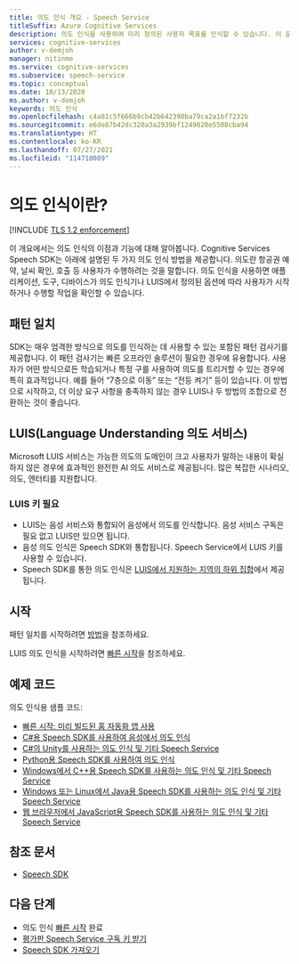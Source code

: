 ```yaml
---
title: 의도 인식 개요 - Speech Service
titleSuffix: Azure Cognitive Services
description: 의도 인식을 사용하여 미리 정의된 사용자 목표를 인식할 수 있습니다. 이 문서는 의도 인식 서비스의 이점과 기능을 개략적으로 설명합니다.
services: cognitive-services
author: v-demjoh
manager: nitinme
ms.service: cognitive-services
ms.subservice: speech-service
ms.topic: conceptual
ms.date: 10/13/2020
ms.author: v-demjoh
keywords: 의도 인식
ms.openlocfilehash: c4a81c5f666b9cb42b642390ba79ca2a1bf7232b
ms.sourcegitcommit: e6de87b42dc320a3a2939bf1249020e5508cba94
ms.translationtype: HT
ms.contentlocale: ko-KR
ms.lasthandoff: 07/27/2021
ms.locfileid: "114710089"
---
```

# <a name="what-is-intent-recognition"></a>의도 인식이란?

[!INCLUDE [TLS 1.2 enforcement](../../../includes/cognitive-services-tls-announcement.md)]

이 개요에서는 의도 인식의 이점과 기능에 대해 알아봅니다. Cognitive Services Speech SDK는 아래에 설명된 두 가지 의도 인식 방법을 제공합니다. 의도란 항공권 예약, 날씨 확인, 호출 등 사용자가 수행하려는 것을 말합니다. 의도 인식을 사용하면 애플리케이션, 도구, 디바이스가 의도 인식기나 LUIS에서 정의된 옵션에 따라 사용자가 시작하거나 수행할 작업을 확인할 수 있습니다.

## <a name="pattern-matching"></a>패턴 일치
SDK는 매우 엄격한 방식으로 의도를 인식하는 데 사용할 수 있는 포함된 패턴 검사기를 제공합니다. 이 패턴 검사기는 빠른 오프라인 솔루션이 필요한 경우에 유용합니다. 사용자가 어떤 방식으로든 학습되거나 특정 구를 사용하여 의도를 트리거할 수 있는 경우에 특히 효과적입니다. 예를 들어 “7층으로 이동” 또는 “전등 켜기” 등이 있습니다. 이 방법으로 시작하고, 더 이상 요구 사항을 충족하지 않는 경우 LUIS나 두 방법의 조합으로 전환하는 것이 좋습니다. 

## <a name="luis-language-understanding-intent-service"></a>LUIS(Language Understanding 의도 서비스)
Microsoft LUIS 서비스는 가능한 의도의 도메인이 크고 사용자가 말하는 내용이 확실하지 않은 경우에 효과적인 완전한 AI 의도 서비스로 제공됩니다. 많은 복잡한 시나리오, 의도, 엔터티를 지원합니다.

### <a name="luis-key-required"></a>LUIS 키 필요

* LUIS는 음성 서비스와 통합되어 음성에서 의도를 인식합니다. 음성 서비스 구독은 필요 없고 LUIS만 있으면 됩니다.
* 음성 의도 인식은 Speech SDK와 통합됩니다. Speech Service에서 LUIS 키를 사용할 수 있습니다.
* Speech SDK를 통한 의도 인식은 [LUIS에서 지원하는 지역의 하위 집합](./regions.md#intent-recognition)에서 제공됩니다.

## <a name="get-started"></a>시작
패턴 일치를 시작하려면 [방법](how-to-use-simple-language-pattern-matching.md)을 참조하세요.

LUIS 의도 인식을 시작하려면 [빠른 시작](get-started-intent-recognition.md)을 참조하세요.

## <a name="sample-code"></a>예제 코드

의도 인식용 샘플 코드:

* [빠른 시작: 미리 빌드된 홈 자동화 앱 사용](../luis/luis-get-started-create-app.md)
* [C#용 Speech SDK를 사용하여 음성에서 의도 인식](./how-to-recognize-intents-from-speech-csharp.md)
* [C#의 Unity를 사용하는 의도 인식 및 기타 Speech Service](https://github.com/Azure-Samples/cognitive-services-speech-sdk/tree/master/samples/unity/speechrecognizer)
* [Python용 Speech SDK를 사용하여 의도 인식](https://github.com/Azure-Samples/cognitive-services-speech-sdk/tree/master/samples/python/console)
* [Windows에서 C++용 Speech SDK를 사용하는 의도 인식 및 기타 Speech Service](https://github.com/Azure-Samples/cognitive-services-speech-sdk/tree/master/samples/cpp/windows/console)
* [Windows 또는 Linux에서 Java용 Speech SDK를 사용하는 의도 인식 및 기타 Speech Service](https://github.com/Azure-Samples/cognitive-services-speech-sdk/tree/master/samples/java/jre/console)
* [웹 브라우저에서 JavaScript용 Speech SDK를 사용하는 의도 인식 및 기타 Speech Service](https://github.com/Azure-Samples/cognitive-services-speech-sdk/tree/master/samples/js/browser)

## <a name="reference-docs"></a>참조 문서

* [Speech SDK](./speech-sdk.md)

## <a name="next-steps"></a>다음 단계

* 의도 인식 [빠른 시작](get-started-intent-recognition.md) 완료
* [평가판 Speech Service 구독 키 받기](overview.md#try-the-speech-service-for-free)
* [Speech SDK 가져오기](speech-sdk.md)
